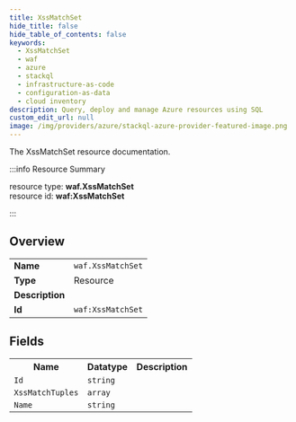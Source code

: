 ```yaml
---
title: XssMatchSet
hide_title: false
hide_table_of_contents: false
keywords:
  - XssMatchSet
  - waf
  - azure
  - stackql
  - infrastructure-as-code
  - configuration-as-data
  - cloud inventory
description: Query, deploy and manage Azure resources using SQL
custom_edit_url: null
image: /img/providers/azure/stackql-azure-provider-featured-image.png
---
```

The XssMatchSet resource documentation.

:::info Resource Summary

<div class="row">
<div class="providerDocColumn">
<span>resource type:&nbsp;<b>waf.XssMatchSet</b></span><br />
<span>resource id:&nbsp;<b>waf:XssMatchSet</b></span><br />
</div>
</div>

:::

## Overview
<table><tbody>
<tr><td><b>Name</b></td><td><code>waf.XssMatchSet</code></td></tr>
<tr><td><b>Type</b></td><td>Resource</td></tr>
<tr><td><b>Description</b></td><td></td></tr>
<tr><td><b>Id</b></td><td><code>waf:XssMatchSet</code></td></tr>
</tbody></table>

## Fields
<table><tbody>
<tr><th>Name</th><th>Datatype</th><th>Description</th></tr>
<tr><td><code>Id</code></td><td><code>string</code></td><td></td></tr><tr><td><code>XssMatchTuples</code></td><td><code>array</code></td><td></td></tr><tr><td><code>Name</code></td><td><code>string</code></td><td></td></tr>
</tbody></table>